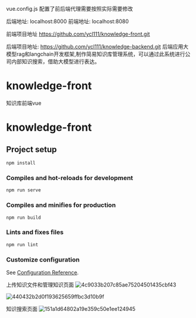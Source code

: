 vue.config.js 配置了前后端代理需要按照实际需要修改

后端地址: localhost:8000
前端地址: localhost:8080

前端项目地址 https://github.com/ycl111/knowledge-front.git

后端项目地址: https://github.com/ycl111/knowledge-backend.git
后端应用大模型rag和langchain开发框架,制作简易知识库管理系统，可以通过此系统进行公司内部知识搜索，借助大模型进行表达。

# knowledge-front
知识库前端vue

# knowledge-front

## Project setup
```
npm install
```

### Compiles and hot-reloads for development
```
npm run serve
```

### Compiles and minifies for production
```
npm run build
```

### Lints and fixes files
```
npm run lint
```

### Customize configuration
See [Configuration Reference](https://cli.vuejs.org/config/).



上传知识文件和管理知识页面
![4c9033b207c85ae75204501435cbf43](https://github.com/user-attachments/assets/99b2c8ec-53f8-4020-8efa-5da2cb23a1c5)


![440432b2d0f193625659ffbc3d10b9f](https://github.com/user-attachments/assets/78963880-55bd-42f8-a3e5-2e5e144423f8)




知识搜索页面
![151a1d64802a19e359c50e1ee124945](https://github.com/user-attachments/assets/737e3371-f2ed-4c8f-8ae0-ef2c29b16800)


